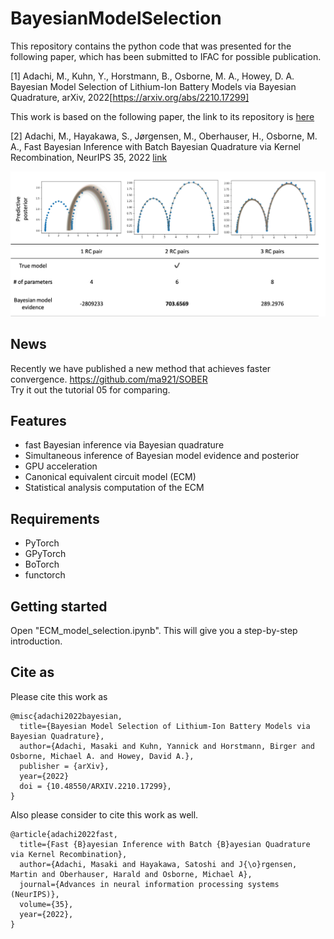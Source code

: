 # BayesianModelSelection
This repository contains the python code that was presented for the following paper, which has been submitted to IFAC for possible publication.

[1] Adachi, M., Kuhn, Y., Horstmann, B., Osborne, M. A., Howey, D. A. 
Bayesian Model Selection of Lithium-Ion Battery Models via Bayesian Quadrature, arXiv, 2022[https://arxiv.org/abs/2210.17299]

This work is based on the following paper, the link to its repository is [here](https://github.com/ma921/BASQ)

[2] Adachi, M., Hayakawa, S., Jørgensen, M., Oberhauser, H., Osborne, M. A.,
Fast Bayesian Inference with Batch Bayesian Quadrature via Kernel Recombination, NeurIPS 35, 2022 [link](https://proceedings.neurips.cc/paper_files/paper/2022/hash/697200c9d1710c2799720b660abd11bb-Abstract-Conference.html)

![plot](./overview.png)

## News
Recently we have published a new method that achieves faster convergence.
https://github.com/ma921/SOBER <br>
Try it out the tutorial 05 for comparing.

## Features
- fast Bayesian inference via Bayesian quadrature
- Simultaneous inference of Bayesian model evidence and posterior
- GPU acceleration
- Canonical equivalent circuit model (ECM)
- Statistical analysis computation of the ECM

## Requirements
- PyTorch
- GPyTorch
- BoTorch
- functorch

## Getting started
Open "ECM_model_selection.ipynb".
This will give you a step-by-step introduction.

## Cite as

Please cite this work as
```
@misc{adachi2022bayesian,
  title={Bayesian Model Selection of Lithium-Ion Battery Models via Bayesian Quadrature},
  author={Adachi, Masaki and Kuhn, Yannick and Horstmann, Birger and Osborne, Michael A. and Howey, David A.},
  publisher = {arXiv},
  year={2022}
  doi = {10.48550/ARXIV.2210.17299},
}
```
Also please consider to cite this work as well.
```
@article{adachi2022fast,
  title={Fast {B}ayesian Inference with Batch {B}ayesian Quadrature via Kernel Recombination},
  author={Adachi, Masaki and Hayakawa, Satoshi and J{\o}rgensen, Martin and Oberhauser, Harald and Osborne, Michael A},
  journal={Advances in neural information processing systems (NeurIPS)},
  volume={35},
  year={2022},
}
```
